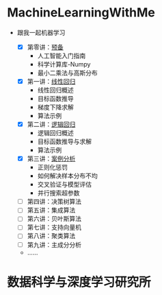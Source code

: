 # MachineLearningWithMe



- 跟我一起机器学习<br>
    
    - [x] 第零讲：[预备](./Lecture_00)
        - 人工智能入门指南
        - 科学计算库-Numpy
        - 最小二乘法与高斯分布
    - [x] 第一讲：[线性回归](./Lecture_01)
        - 线性回归概述
        - 目标函数推导
        - 梯度下降求解
        - 算法示例
    - [x] 第二讲：[逻辑回归](./Lecture_02)
        - 逻辑回归概述
        - 目标函数推导与求解
        - 算法示例
    - [x] 第三讲：[案例分析](./Lecture_03)
        - 正则化惩罚
        - 如何解决样本分布不均
        - 交叉验证与模型评估
        - 并行搜索超参数
    - [ ] 第四讲：决策树算法
    - [ ] 第五讲：集成算法
    - [ ] 第六讲：贝叶斯算法
    - [ ] 第七讲：支持向量机
    - [ ] 第八讲：聚类算法
    - [ ] 第九讲：主成分分析
    
    - ……

   
   
# 数据科学与深度学习研究所<br>

